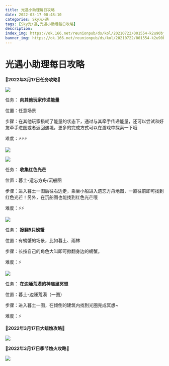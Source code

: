 ```yaml
---
title: 光遇小助理每日攻略
date: 2022-03-17 00:48:10
categories: Sky光•遇
tags: [Sky光•遇,光遇小助理每日攻略]
description: 
index_img: https://ok.166.net/reunionpub/ds/kol/20210722/001554-k2u90bj7ay.png?imageView&thumbnail=600x0&type=jpg
banner_img: https://ok.166.net/reunionpub/ds/kol/20210722/001554-k2u90bj7ay.png?imageView&thumbnail=600x0&type=jpg
---
```

# 光遇小助理每日攻略
**🌊2022年3月17日任务攻略🌊**

![](https://ok.166.net/reunionpub/ds/kol/20220317/000731-nchilogy6q.png)

任务： **向其他玩家传递能量**

位置：任意场景

步骤：在其他玩家损耗了能量的状态下，通过与其牵手传递能量，还可以尝试和好友牵手进图或者返回遇境，更多的完成方式可以在游戏中探索一下哦

难度：⚡⚡⚡

![](https://ok.166.net/reunionpub/ds/kol/20220317/000806-rg3id9yc5f.png)

![](https://ok.166.net/reunionpub/ds/kol/20220317/000809-itpss0k9ul.png)

任务： **收集红色光芒**

位置：暮土-遗忘方舟/沉船图

步骤：进入暮土一图后往右边走，乘坐小船进入遗忘方舟地图，一直往前即可找到红色光芒！另外，在沉船图也能找到红色光芒哦

难度：⚡⚡

![](https://ok.166.net/reunionpub/ds/kol/20220316/000511-5v1sdflta9.png)

任务： **掀翻5只螃蟹**

位置：有螃蟹的场景，比如暮土、雨林

步骤：长按自己的角色大叫即可掀翻身边的螃蟹。

难度：⚡

![](https://ok.166.net/reunionpub/ds/kol/20220317/000842-j1ms0av5t9.png)

任务： **在边陲荒漠的神庙里冥想**

位置：暮土-边陲荒漠（一图）

步骤：进入暮土一图，在倾倒的建筑内找到光圈完成冥想~

难度：⚡

 **🌊2022年3月17日大蜡烛攻略🌊**

![](https://ok.166.net/reunionpub/ds/kol/20220317/000656-4q0vslnmof.png)

  

 **🌊2022年3月17日季节烛火攻略🌊**

![](https://ok.166.net/reunionpub/ds/kol/20220317/001122-qpasl9rib3.png)

  

  

